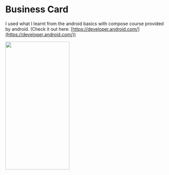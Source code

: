 # Business Card
I used what I learnt from the android basics with compose course provided by android. (Check it out here: [https://developer.android.com/](https://developer.android.com/))

<img src="https://github.com/user-attachments/assets/f38698a5-2c51-4bb8-a926-e6fef770ef1e" width="200" height="400" />
